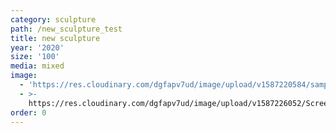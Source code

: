 ```yaml
---
category: sculpture
path: /new_sculpture_test
title: new sculpture
year: '2020'
size: '100'
media: mixed
image:
  - 'https://res.cloudinary.com/dgfapv7ud/image/upload/v1587220584/sample.jpg'
  - >-
    https://res.cloudinary.com/dgfapv7ud/image/upload/v1587226052/Screen_Shot_2020-04-10_at_10.56.34_PM_pde27i.png
order: 0
---
```


